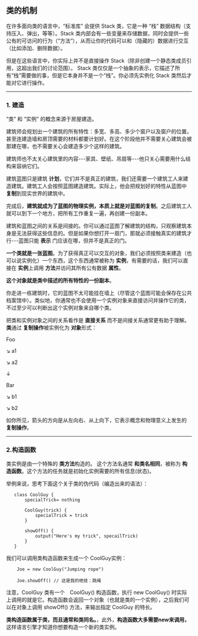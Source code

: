 ## 类的机制

在许多面向类的语言中，“标准库” 会提供 Stack 类，它是一种 “栈” 数据结构（支持压入、弹出，等等）。Stack 类内部会有一些变量来存储数据，同时会提供一些公有的可访问的行为（“方法”），从而让你的代码可以和（隐藏的）数据进行交互（比如添加、删除数据）。

但是在这些语言中，你实际上并不是直接操作 Stack（除非创建一个静态类成员引用，这超出我们的讨论范围）。 Stack 类仅仅是一个抽象的表示，它描述了所有“栈”需要做的事，但是它本身并不是一个“栈”。你必须先实例化 Stack 类然后才能对它进行操作。

-----------------------------------------------------------------------------

### 1. 建造

“类” 和 “实例” 的概念来源于房屋建造。

建筑师会规划出一个建筑的所有特性：多宽、多高、多少个窗户以及窗户的位置，甚至连建造墙和房顶需要的材料都要计划好。在这个阶段他并不需要关心建筑会被那建在哪，也不需要关心会建造多少个这样的建筑。

建筑师也不太关心建筑里的内容---家具、壁纸、吊扇等---他只关心需要用什么结构来容纳它们。

建筑蓝图只是建筑 **计划**，它们并不是真正的建筑，我们还需要一个建筑工人来建造建筑。建筑工人会按照蓝图建造建筑。实际上，他会把规划好的特性从蓝图中 **复制**到现实世界的建筑中。

完成后，**建筑就成为了蓝图的物理实例，本质上就是对蓝图的复制**。之后建筑工人就可以到下一个地方，把所有工作重复一遍，再创建一份副本。

建筑和蓝图之间的关系是间接的。你可以通过蓝图了解建筑的结构，只观察建筑本身是无法获得这些信息的。但是如果你想打开一扇门，那就必须接触真实的建筑才行---蓝图只能 **表示** 门应该在哪，但并不是真正的门。

**一个类就是一张蓝图**。为了获得真正可以交互的对象，我们必须按照类来建造（也可以说实例化）一个东西，这个东西通常被称为 **实例**，有需要的话，我们可以直接在 **实例**上调用 **方法**并访问其所有公有数据 **属性**。

**这个对象就是类中描述的所有特性的一份副本**。

你走进一栋建筑时，它的蓝图不太可能挂在墙上（尽管这个蓝图可能会保存在公共档案馆中）。类似地，你通常也不会使用一个实例对象来直接访问并操作它的类，不过至少可以判断出这个实例对象来自哪个类。

把类和实例对象之间的关系看作是 **直接关系** 而不是间接关系通常更有助于理解。**类**通过 **复制操作**被实例化为 **对象**形式：

Foo 

 ↘  a1

 ↘  a2
 
 ↓

Bar

 ↘  b1
 
 ↘  b2

 如你所见，箭头的方向是从左向右、从上向下，它表示概念和物理意义上发生的 **复制操作**。

 ---------------------------------------------------------------------------------------

 ### 2.构造函数

 类实例是由一个特殊的 **类方法**构造的。 这个方法名通常 **和类名相同**，被称为 **构造函数**。这个方法的任务就是初始化实例需要的所有信息(状态)。

 举例来说，思考下面这个关于类的伪代码（编造出来的语法）：

 ```
    class CoolGuy {
        specialTrick= nothing

        CoolGuy(trick) {
            specialTrick = trick
        }

        showOff() {
            output("Here's my trick", specailTrick)
        }
    }
 ```

我们可以调用类构造函数来生成一个 CoolGuy实例：

```
    Joe = new CoolGuy("Jumping rope")

    Joe.showOff() // 这是我的绝技：跳绳
```

注意，CoolGuy 类有一个　CoolGuy() 构造函数，执行 new CoolGuy() 时实际上调用的就是它。构造函数会返回一个对象（也就是类的一个实例），之后我们可以在对象上调用 showOff() 方法，来输出指定 CoolGuy 的特长。

**类构造函数属于类，而且通常和类同名。**，此外，**构造函数大多需要new来调用，** 这样语言引擎才知道你想要构造一个新的类实例。

